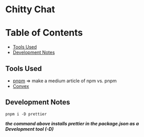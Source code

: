 # Chitty Chat

# Table of Contents

- [Tools Used](#tools-used)
- [Development Notes](#development-notes)

## Tools Used

- [pnpm](https://pnpm.io/installation) => make a medium article of npm vs. pnpm
- [Convex](https://www.convex.dev/)

## Development Notes

    pnpm i -D prettier

**_the command above installs prettier in the package.json as a Development tool (-D)_**
